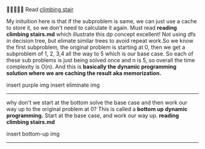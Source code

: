 🌟🌟🌟🌟🌟 Read [climbing stair](https://github.com/purepisces/Wenqing-LeetcodeSolution/blob/main/1-D-Dynamic-Programming/Easy-70-Climbing-Stairs.md)

My inituition here is that if the subproblem is same, we can just use a cache to store it, so we don't need to calculate it again. Must read **reading climbing stairs.md** which illustrate this dp concept excellent! Not using dfs in decision tree, but elimate similar trees to avoid repeat work.So we know the first subproblem, the original problem is starting at 0, then we get a subproblem of 1, 2, 3,4 all the way to 5 which is our base case. So each of these sub problems is just being solved once and n is 5, so overall the time complexity is O(n). And this is **basically the dynamic programming solution where we are caching the result aka memorization.**

insert purple img
insert eliminate img
___
why don't we start at the bottom solve the base case and then work our way up to the original problem at 0? This is called a **bottom up dynamic programming.** Start at the base case, and work our way up. **reading climbing stairs.md** 

insert bottom-up img
___
